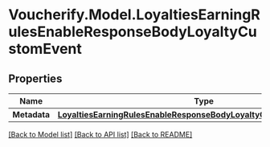 # Voucherify.Model.LoyaltiesEarningRulesEnableResponseBodyLoyaltyCustomEvent

## Properties

Name | Type | Description | Notes
------------ | ------------- | ------------- | -------------
**Metadata** | [**LoyaltiesEarningRulesEnableResponseBodyLoyaltyCustomEventMetadata**](LoyaltiesEarningRulesEnableResponseBodyLoyaltyCustomEventMetadata.md) |  | [optional] 

[[Back to Model list]](../../README.md#documentation-for-models) [[Back to API list]](../../README.md#documentation-for-api-endpoints) [[Back to README]](../../README.md)

